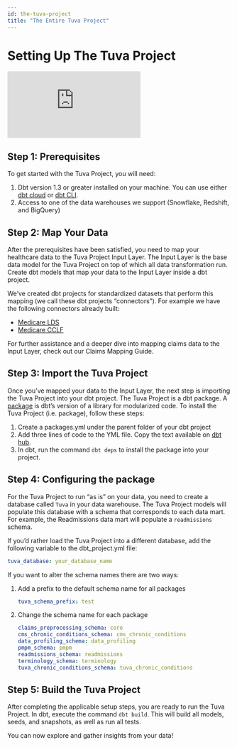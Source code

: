 ```yaml
---
id: the-tuva-project
title: "The Entire Tuva Project"
---
```

# Setting Up The Tuva Project

<div style={{position: 'relative', paddingBottom: '56.25%', height: 0}}>
  <iframe src="https://www.loom.com/embed/c6ac1645ced94463ada69a54ab112819" frameborder="0" webkitallowfullscreen mozallowfullscreen allowfullscreen style={{position: 'absolute', top: 0, left: 0, width: '100%', height: '100%'}}></iframe>
</div>

## Step 1: Prerequisites

To get started with the Tuva Project, you will need:

1. Dbt version 1.3 or greater installed on your machine.  You can use either [dbt cloud](https://cloud.getdbt.com/) or [dbt CLI](https://docs.getdbt.com/dbt-cli/cli-overview).
2. Access to one of the data warehouses we support (Snowflake, Redshift, and BigQuery)

## Step 2: Map Your Data

After the prerequisites have been satisfied, you need to map your healthcare data to the Tuva Project Input Layer.  The Input Layer is the base data model for the Tuva Project on top of which all data transformation run.  Create dbt models that map your data to the Input Layer inside a dbt project.  

We’ve created dbt projects for standardized datasets that perform this mapping (we call these dbt projects “connectors”).  For example we have the following connectors already built:

- [Medicare LDS](https://github.com/tuva-health/medicare_saf_connector)
- [Medicare CCLF](https://github.com/tuva-health/medicare_cclf_connector)

For further assistance and a deeper dive into mapping claims data to the Input Layer, check out our Claims Mapping Guide.

## Step 3: Import the Tuva Project

Once you’ve mapped your data to the Input Layer, the next step is importing the Tuva Project into your dbt project.  The Tuva Project is a dbt package.  A [package](https://docs.getdbt.com/docs/build/packages) is dbt’s version of a library for modularized code.  To install the Tuva Project (i.e. package), follow these steps:

1. Create a packages.yml under the parent folder of your dbt project
2. Add three lines of code to the YML file.  Copy the text available on [dbt hub](https://hub.getdbt.com/tuva-health/the_tuva_project/latest/).
3. In dbt, run the command `dbt deps` to install the package into your project.

## Step 4: Configuring the package

For the Tuva Project to run “as is” on your data, you need to create a database called `Tuva` in your data warehouse.  The Tuva Project models will populate this database with a schema that corresponds to each data mart. For example, the Readmissions data mart will populate a `readmissions` schema.

If you’d rather load the Tuva Project into a different database, add the following variable to the dbt_project.yml file:

```yaml
tuva_database: your_database_name
```

If you want to alter the schema names there are two ways:

1. Add a prefix to the default schema name for all packages
    
    ```yaml
    tuva_schema_prefix: test
    ```
    
2. Change the schema name for each package
    
    ```yaml
    claims_preprocessing_schema: core
    cms_chronic_conditions_schema: cms_chronic_conditions
    data_profiling_schema: data_profiling
    pmpm_schema: pmpm
    readmissions_schema: readmissions
    terminology_schema: terminology
    tuva_chronic_conditions_schema: tuva_chronic_conditions
    ```
    

## Step 5: Build the Tuva Project

After completing the applicable setup steps, you are ready to run the Tuva Project. In dbt, execute the command `dbt build`. This will build all models, seeds, and snapshots, as well as run all tests.

You can now explore and gather insights from your data!